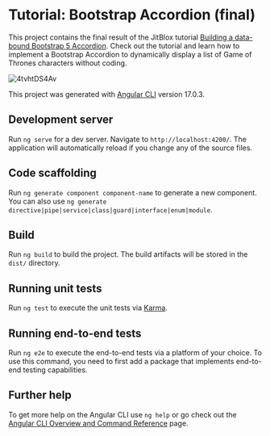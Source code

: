 # Tutorial: Bootstrap Accordion (final)

This project contains the final result of the JitBlox tutorial [Building a data-bound Bootstrap 5 Accordion](https://www.jitblox.com/docs/tutorial/data-bound-bootstrap-accordion). Check out the tutorial and learn how to implement a Bootstrap Accordion to dynamically display a list of Game of Thrones characters without coding.

![4tvhtDS4Av](https://github.com/JitBlox/tutorial-bootstrap-accordion/assets/36327340/a57556e6-ef14-4342-b518-069024429c71)

This project was generated with [Angular CLI](https://github.com/angular/angular-cli) version 17.0.3.

## Development server

Run `ng serve` for a dev server. Navigate to `http://localhost:4200/`. The application will automatically reload if you change any of the source files.

## Code scaffolding

Run `ng generate component component-name` to generate a new component. You can also use `ng generate directive|pipe|service|class|guard|interface|enum|module`.

## Build

Run `ng build` to build the project. The build artifacts will be stored in the `dist/` directory.

## Running unit tests

Run `ng test` to execute the unit tests via [Karma](https://karma-runner.github.io).

## Running end-to-end tests

Run `ng e2e` to execute the end-to-end tests via a platform of your choice. To use this command, you need to first add a package that implements end-to-end testing capabilities.

## Further help

To get more help on the Angular CLI use `ng help` or go check out the [Angular CLI Overview and Command Reference](https://angular.io/cli) page.
